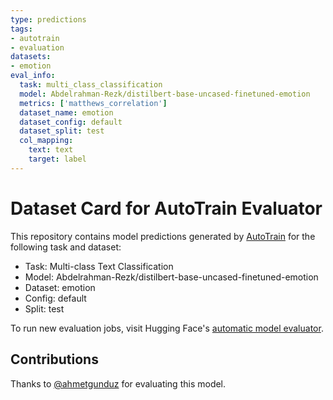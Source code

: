 ```yaml
---
type: predictions
tags:
- autotrain
- evaluation
datasets:
- emotion
eval_info:
  task: multi_class_classification
  model: Abdelrahman-Rezk/distilbert-base-uncased-finetuned-emotion
  metrics: ['matthews_correlation']
  dataset_name: emotion
  dataset_config: default
  dataset_split: test
  col_mapping:
    text: text
    target: label
---
```

# Dataset Card for AutoTrain Evaluator

This repository contains model predictions generated by [AutoTrain](https://huggingface.co/autotrain) for the following task and dataset:

* Task: Multi-class Text Classification
* Model: Abdelrahman-Rezk/distilbert-base-uncased-finetuned-emotion
* Dataset: emotion
* Config: default
* Split: test

To run new evaluation jobs, visit Hugging Face's [automatic model evaluator](https://huggingface.co/spaces/autoevaluate/model-evaluator).

## Contributions

Thanks to [@ahmetgunduz](https://huggingface.co/ahmetgunduz) for evaluating this model.